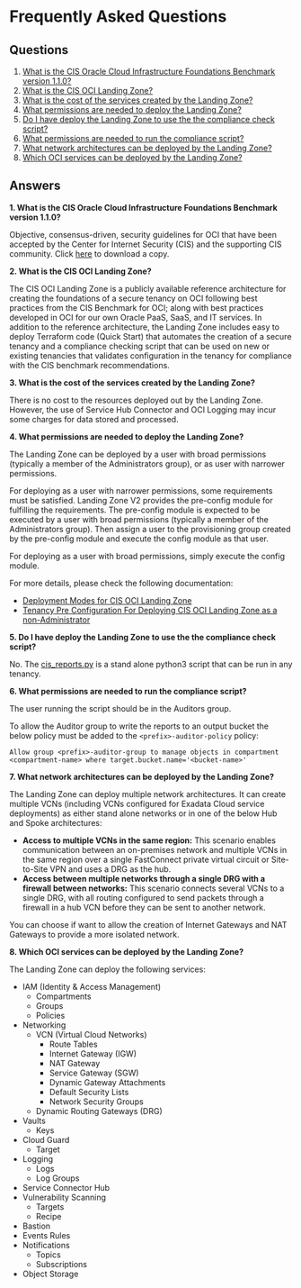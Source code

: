 # Frequently Asked Questions
## Questions
1. [What is the CIS Oracle Cloud Infrastructure Foundations Benchmark version 1.1.0?](#cis)
1. [What is the CIS OCI Landing Zone?](#lz)
1. [What is the cost of the services created by the Landing Zone?](#cost)
1. [What permissions are needed to deploy the Landing Zone?](#access)
1. [Do I have deploy the Landing Zone to use the the compliance check script?](#script)
1. [What permissions are needed to run the compliance script?](#script-access)
1. [What network architectures can be deployed by the Landing Zone?](#networking)
1. [Which OCI services can be deployed by the Landing Zone?](#services)

## Answers 
<a name="cis"></a>**1. What is the CIS Oracle Cloud Infrastructure Foundations Benchmark version 1.1.0?**

Objective, consensus-driven, security guidelines for OCI that have been accepted by the Center for Internet Security (CIS) and the supporting CIS community. Click [here](https://www.cisecurity.org/benchmark/oracle_cloud/) to download a copy.

<a name="lz"></a>**2. What is the CIS OCI Landing Zone?**

The CIS OCI Landing Zone is a publicly available reference architecture for creating the foundations of a secure tenancy on OCI following best practices from the CIS Benchmark for OCI; along with best practices developed in OCI for our own Oracle PaaS, SaaS, and IT services. In addition to the reference architecture, the Landing Zone includes easy to deploy Terraform code (Quick Start) that automates the creation of a secure tenancy and a compliance checking script that can be used on new or existing tenancies that validates configuration in the tenancy for compliance with the CIS benchmark recommendations.  

<a name="cost"></a>**3. What is the cost of the services created by the Landing Zone?**

There is no cost to the resources deployed out by the Landing Zone. However, the use of Service Hub Connector and OCI Logging may incur some charges for data stored and processed.

<a name="permissions"></a>**4. What permissions are needed to deploy the Landing Zone?**

The Landing Zone can be deployed by a user with broad permissions (typically a member of the Administrators group), or as user with narrower permissions.

For deploying as a user with narrower permissions, some requirements must be satisfied. Landing Zone V2 provides the pre-config module for fulfilling the requirements.
The pre-config module is expected to be executed by a user with broad permissions (typically a member of the Administrators group). Then assign a user to the provisioning group created by the pre-config module and execute the config module as that user.

For deploying as a user with broad permissions, simply execute the config module.

For more details, please check the following documentation:

- [Deployment Modes for CIS OCI Landing Zone](https://www.ateam-oracle.com/deployment-modes-for-cis-oci-landing-zone)
- [Tenancy Pre Configuration For Deploying CIS OCI Landing Zone as a non-Administrator](https://www.ateam-oracle.com/tenancy-pre-configuration-for-deploying-cis-oci-landing-zone-as-a-non-administrator)

<a name="script"></a>**5. Do I have deploy the Landing Zone to use the the compliance check script?**

No. The [cis_reports.py](https://github.com/oracle-quickstart/oci-cis-landingzone-quickstart/blob/main/scripts/cis_reports.py) is a stand alone python3 script that can be run in any tenancy.   

<a name="script-access"></a>**6. What permissions are needed to run the compliance script?**

The user running the script should be in the Auditors group.

To allow the Auditor group to write the reports to an output bucket the below policy must be added to the `<prefix>-auditor-policy` policy:

`Allow group <prefix>-auditor-group to manage objects in compartment <compartment-name> where target.bucket.name='<bucket-name>'`

<a name="networking"></a>**7. What network architectures can be deployed by the Landing Zone?**

The Landing Zone can deploy multiple network architectures.  It can create multiple VCNs (including VCNs configured for Exadata Cloud service deployments) as either stand alone networks or in one of the below Hub and Spoke architectures:
- **Access to multiple VCNs in the same region:** This scenario enables communication between an on-premises network and multiple VCNs in the same region over a single FastConnect private virtual circuit or Site-to-Site VPN and uses a DRG as the hub.
- **Access between multiple networks through a single DRG with a firewall between networks:** This scenario connects several VCNs to a single DRG, with all routing configured to send packets through a firewall in a hub VCN before they can be sent to another network.

You can choose if want to allow the creation of Internet Gateways and NAT Gateways to provide a more isolated network. 

<a name="services"></a>**8. Which OCI services can be deployed by the Landing Zone?**

The Landing Zone can deploy the following services:
- IAM (Identity & Access Management)
    - Compartments
    - Groups
    - Policies
- Networking
    - VCN (Virtual Cloud Networks)
        - Route Tables
        - Internet Gateway (IGW)
        - NAT Gateway   
        - Service Gateway (SGW)
        - Dynamic Gateway Attachments
        - Default Security Lists
        - Network Security Groups
    - Dynamic Routing Gateways (DRG)
- Vaults
    - Keys
- Cloud Guard
    - Target
- Logging
    - Logs
    - Log Groups
- Service Connector Hub
- Vulnerability Scanning
    - Targets
    - Recipe
- Bastion
- Events Rules
- Notifications
    - Topics
    - Subscriptions
- Object Storage

